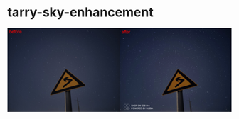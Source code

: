 # tarry-sky-enhancement

![compare](https://github.com/xiongzhu666/starry-sky-enhancement/blob/main/compare.png)
